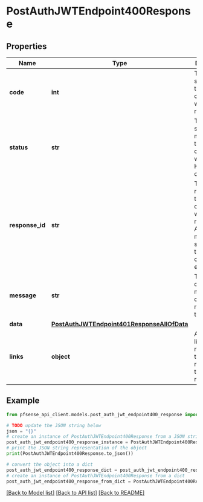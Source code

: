 # PostAuthJWTEndpoint400Response


## Properties

Name | Type | Description | Notes
------------ | ------------- | ------------- | -------------
**code** | **int** | The HTTP status code that corresponds with the API response. | [optional] [default to 400]
**status** | **str** | The HTTP status message that corresponds with the HTTP status code. | [optional] [default to 'bad request']
**response_id** | **str** | The unique response ID that corresponds with the result of the APIcall. In most situations, this will contain an error code. | [optional] 
**message** | **str** | The descriptive message detailing the results of the API call. | [optional] 
**data** | [**PostAuthJWTEndpoint401ResponseAllOfData**](PostAuthJWTEndpoint401ResponseAllOfData.md) |  | [optional] 
**links** | **object** | An array of links to resources that are related to this API response. | [optional] 

## Example

```python
from pfsense_api_client.models.post_auth_jwt_endpoint400_response import PostAuthJWTEndpoint400Response

# TODO update the JSON string below
json = "{}"
# create an instance of PostAuthJWTEndpoint400Response from a JSON string
post_auth_jwt_endpoint400_response_instance = PostAuthJWTEndpoint400Response.from_json(json)
# print the JSON string representation of the object
print(PostAuthJWTEndpoint400Response.to_json())

# convert the object into a dict
post_auth_jwt_endpoint400_response_dict = post_auth_jwt_endpoint400_response_instance.to_dict()
# create an instance of PostAuthJWTEndpoint400Response from a dict
post_auth_jwt_endpoint400_response_from_dict = PostAuthJWTEndpoint400Response.from_dict(post_auth_jwt_endpoint400_response_dict)
```
[[Back to Model list]](../README.md#documentation-for-models) [[Back to API list]](../README.md#documentation-for-api-endpoints) [[Back to README]](../README.md)



